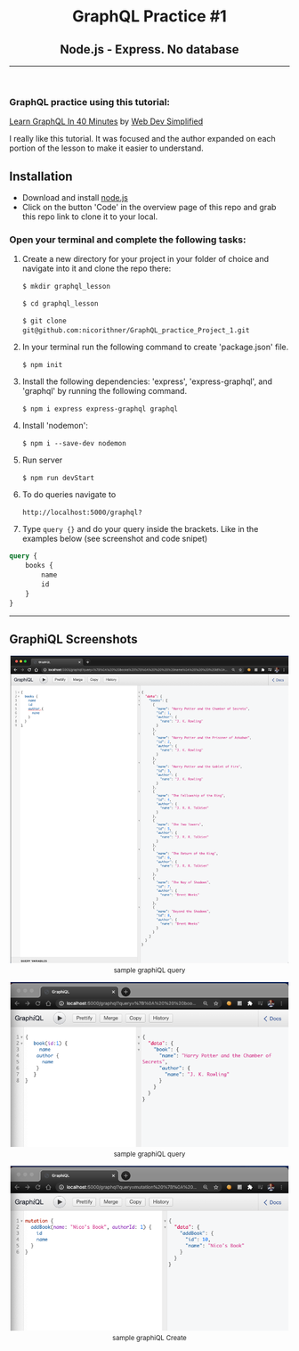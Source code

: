 <div align="center">

# GraphQL Practice #1

## Node.js - Express. No database
<hr>
</div><br/>

### GraphQL practice using this tutorial:

[Learn GraphQL In 40 Minutes](https://www.youtube.com/watch?v=ZQL7tL2S0oQ) by [Web Dev Simplified](https://www.youtube.com/channel/UCFbNIlppjAuEX4znoulh0Cw)

I really like this tutorial. It was focused and the author expanded on each portion of the lesson to make it easier to understand.

## Installation

- Download and install [node.js](https://nodejs.org/en/download/)
- Click on the button 'Code' in the overview page of this repo and grab this repo link to clone it to your local.

### Open your terminal and complete the following tasks:

1. Create a new directory for your project in your folder of choice and navigate into it and clone the repo there:

    `$ mkdir graphql_lesson`

    `$ cd graphql_lesson`

    `$ git clone git@github.com:nicorithner/GraphQL_practice_Project_1.git`
2. In your terminal run the following command to create 'package.json' file.

    `$ npm init`
3. Install the following dependencies: 'express', 'express-graphql', and 'graphql' by running the following command.

    `$ npm i express express-graphql graphql`

4. Install 'nodemon':

    `$ npm i --save-dev nodemon`

5. Run server

    `$ npm run devStart`

6. To do queries navigate to

    `http://localhost:5000/graphql?`

7. Type `query {}` and do your query inside the brackets. Like in the examples below (see screenshot and code snipet)

``` graphql
query {
    books {
        name
        id
    }
}
```

<hr/>

## GraphiQL Screenshots

<p align="center">
<img src="graphiQL_sample.png" width="500"><br/>
<small>sample graphiQL query</small>
</p>

<p align="center">
<img src="graphiQL_sample2.png" width="500"><br/>
<small>sample graphiQL query</small>
</p>

<p align="center">
<img src="graphiQL_add_book.png" width="500"><br/>
<small>sample graphiQL Create</small>
</p>